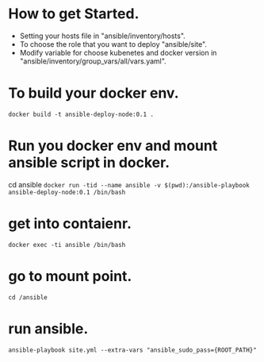 # How to get Started.
* Setting your hosts file in "ansible/inventory/hosts".
* To choose the role that you want to deploy "ansible/site".
* Modify variable for choose kubenetes and docker version in "ansible/inventory/group_vars/all/vars.yaml".
# To build your docker env.
`docker build -t ansible-deploy-node:0.1 .`
# Run you docker env and mount ansible script in docker.
cd ansible
`docker run -tid --name ansible -v $(pwd):/ansible-playbook ansible-deploy-node:0.1 /bin/bash`
# get into contaienr.
`docker exec -ti ansible /bin/bash`
# go to mount point.
`cd /ansible`
# run ansible.
`ansible-playbook site.yml --extra-vars "ansible_sudo_pass={ROOT_PATH}"`
